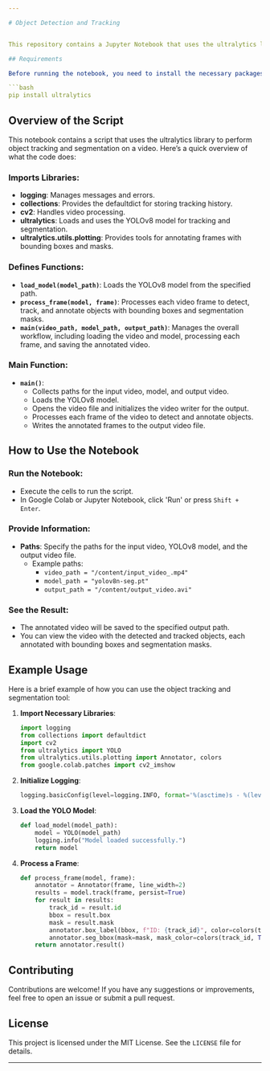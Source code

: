 ```yaml
---

# Object Detection and Tracking


This repository contains a Jupyter Notebook that uses the ultralytics library to perform object tracking and segmentation on a video using the YOLOv8 model.

## Requirements

Before running the notebook, you need to install the necessary packages:

```bash
pip install ultralytics
```

## Overview of the Script

This notebook contains a script that uses the ultralytics library to perform object tracking and segmentation on a video. Here’s a quick overview of what the code does:

### Imports Libraries:
- **logging**: Manages messages and errors.
- **collections**: Provides the defaultdict for storing tracking history.
- **cv2**: Handles video processing.
- **ultralytics**: Loads and uses the YOLOv8 model for tracking and segmentation.
- **ultralytics.utils.plotting**: Provides tools for annotating frames with bounding boxes and masks.

### Defines Functions:
- **`load_model(model_path)`**: Loads the YOLOv8 model from the specified path.
- **`process_frame(model, frame)`**: Processes each video frame to detect, track, and annotate objects with bounding boxes and segmentation masks.
- **`main(video_path, model_path, output_path)`**: Manages the overall workflow, including loading the video and model, processing each frame, and saving the annotated video.

### Main Function:
- **`main()`**:
  - Collects paths for the input video, model, and output video.
  - Loads the YOLOv8 model.
  - Opens the video file and initializes the video writer for the output.
  - Processes each frame of the video to detect and annotate objects.
  - Writes the annotated frames to the output video file.

## How to Use the Notebook

### Run the Notebook:
- Execute the cells to run the script.
- In Google Colab or Jupyter Notebook, click 'Run' or press `Shift + Enter`.

### Provide Information:
- **Paths**: Specify the paths for the input video, YOLOv8 model, and the output video file.
  - Example paths:
    - `video_path = "/content/input_video_.mp4"`
    - `model_path = "yolov8n-seg.pt"`
    - `output_path = "/content/output_video.avi"`

### See the Result:
- The annotated video will be saved to the specified output path.
- You can view the video with the detected and tracked objects, each annotated with bounding boxes and segmentation masks.

## Example Usage

Here is a brief example of how you can use the object tracking and segmentation tool:

1. **Import Necessary Libraries**:
    ```python
    import logging
    from collections import defaultdict
    import cv2
    from ultralytics import YOLO
    from ultralytics.utils.plotting import Annotator, colors
    from google.colab.patches import cv2_imshow
    ```

2. **Initialize Logging**:
    ```python
    logging.basicConfig(level=logging.INFO, format='%(asctime)s - %(levelname)s - %(message)s')
    ```

3. **Load the YOLO Model**:
    ```python
    def load_model(model_path):
        model = YOLO(model_path)
        logging.info("Model loaded successfully.")
        return model
    ```

4. **Process a Frame**:
    ```python
    def process_frame(model, frame):
        annotator = Annotator(frame, line_width=2)
        results = model.track(frame, persist=True)
        for result in results:
            track_id = result.id
            bbox = result.box
            mask = result.mask
            annotator.box_label(bbox, f"ID: {track_id}", color=colors(track_id, True))
            annotator.seg_bbox(mask=mask, mask_color=colors(track_id, True), track_label=str(track_id))
        return annotator.result()
    ```

## Contributing

Contributions are welcome! If you have any suggestions or improvements, feel free to open an issue or submit a pull request.

## License

This project is licensed under the MIT License. See the `LICENSE` file for details.

---
```

